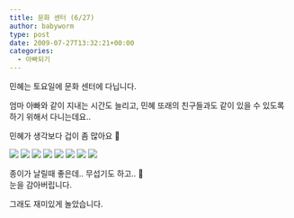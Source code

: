 ```yaml
---
title: 문화 센터 (6/27)
author: babyworm
type: post
date: 2009-07-27T13:32:21+00:00
categories:
  - 아빠되기
---
```

민혜는 토요일에 문화 센터에 다닙니다. 

엄마 아빠와 같이 지내는 시간도 늘리고, 민혜 또래의 친구들과도 같이 있을 수 있도록 하기 위해서 다니는데요..

민혜가 생각보다 겁이 좀 많아요 🙂

  <img src="DSC_5117.webp" >

  <img src="DSC_5124.webp" >

  <img src="DSC_5126.webp" >

  <img src="DSC_5137.webp" >

  <img src="DSC_5138.webp" >

  <img src="DSC_5141.webp" >

  <img src="DSC_5142.webp" >

  <img src="DSC_5153.webp" >

종이가 날릴때 좋은데.. 무섭기도 하고.. 🙂
<br>
눈을 감아버립니다.

그래도 재미있게 놀았습니다.
